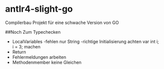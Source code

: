 # antlr4-slight-go
Compilerbau Projekt für eine schwache Version von GO

##Noch Zum Typechecken

- LocalVariables
    -fehlen nur  String
    -richtige Initialisierung achten
    var int i;
    i = 3; machen
- Return
- Fehlermeldungen arbeiten
- Methodenmember keine Gleichen
